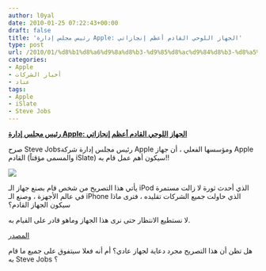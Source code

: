 ```yaml
---
author: l0yal
date: 2010-01-25 07:22:43+00:00
draft: false
title: 'رئيس مجلس إدارة Apple: الجهاز اللوحي القادم أعظم إنجازاتي'
type: post
url: /2010/01/%d8%b1%d8%a6%d9%8a%d8%b3-%d9%85%d8%ac%d9%84%d8%b3-%d8%a5%d8%af%d8%a7%d8%b1%d8%a9-apple-%d8%a7%d9%84%d8%ac%d9%87%d8%a7%d8%b2-%d8%a7%d9%84%d9%84%d9%88%d8%ad%d9%8a-%d8%a7%d9%84%d9%82%d8%a7%d8%af%d9%85/
categories:
- Apple
- أخبار الشركات
- عتاد
tags:
- Apple
- iSlate
- Steve Jobs
---
```


[**رئيس مجلس إدارة Apple: الجهاز اللوحي القادم أعظم إنجازاتي**](https://www.it-scoop.com/2010/01/%d8%b1%d8%a6%d9%8a%d8%b3-%d9%85%d8%ac%d9%84%d8%b3-%d8%a5%d8%af%d8%a7%d8%b1%d8%a9-apple-%d8%a7%d9%84%d8%ac%d9%87%d8%a7%d8%b2-%d8%a7%d9%84%d9%84%d9%88%d8%ad%d9%8a-%d8%a7%d9%84%d9%82%d8%a7%d8%af%d9%85/)


صرح Steve Jobsرئيس مجلس إدارة شركة Apple ومؤسسها الفعلي ، أن جهاز Apple القادم (والمسمى مؤقتاً iSlate) سيكون أهم عمل قام به!!

[![](http://www.crunchbase.com/assets/images/resized/0001/0974/10974v3-max-250x250.jpg)
](https://www.it-scoop.com/2010/01/%d8%b1%d8%a6%d9%8a%d8%b3-%d9%85%d8%ac%d9%84%d8%b3-%d8%a5%d8%af%d8%a7%d8%b1%d8%a9-apple-%d8%a7%d9%84%d8%ac%d9%87%d8%a7%d8%b2-%d8%a7%d9%84%d9%84%d9%88%d8%ad%d9%8a-%d8%a7%d9%84%d9%82%d8%a7%d8%af%d9%85/)

يأتي هذا التصريح من شخص قام بصنع جهاز الـ iPod الذي أحدث ثورة لا زالت مستمرة في عالم الأجهزة ، وصنع الـ iPhone الذي حاولت جميع الشركات تقليده ، فترى ماذا سيكون الجهاز القادم؟

لا نستطيع الانتظار حتى نرى هذا الجهاز وماهو قادر على القيام به.

[المصدر](http://www.techcrunch.com/2010/01/24/steve-jobs-tablet-most-important/)

هل تظن أن هذا التصريح مجرد دعاية لجهاز عادي؟ أم أنه فعلا سيتفوق على جميع ما قام به Steve Jobs ؟
